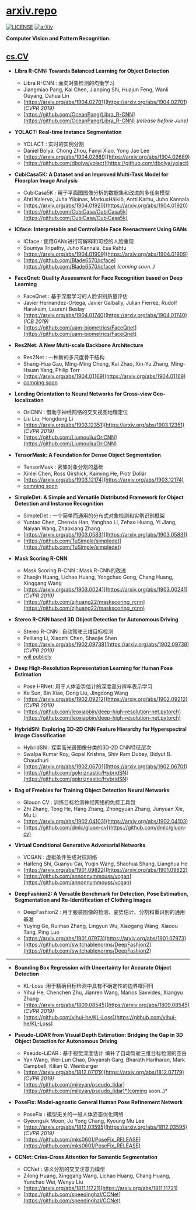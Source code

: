 # [arxiv.repo](https://github.com/Mainvooid/arxiv.repo)

[![LICENSE](https://img.shields.io/badge/license-Anti%20996-blue.svg)](https://github.com/996icu/996.ICU/blob/master/LICENSE)
[![arXiv](https://img.shields.io/badge/arXiv-cs.CV-orange.svg)]()

**Computer Vision and Pattern Recognition.**

## [cs.CV](https://arxiv.org/list/cs.CV/recent)

- **Libra R-CNN: Towards Balanced Learning for Object Detection**
   - Libra R-CNN : 面向对象检测的均衡学习
   - Jiangmiao Pang, Kai Chen, Jianping Shi, Huajun Feng, Wanli Ouyang, Dahua Lin
   - [https://arxiv.org/abs/1904.02701](https://arxiv.org/abs/1904.02701) *(CVPR 2019)*
   - [https://github.com/OceanPang/Libra_R-CNN](https://github.com/OceanPang/Libra_R-CNN) *(release before June)*

- **YOLACT: Real-time Instance Segmentation**
   - YOLACT : 实时的实例分割
   - Daniel Bolya, Chong Zhou, Fanyi Xiao, Yong Jae Lee
   - [https://arxiv.org/abs/1904.02689](https://arxiv.org/abs/1904.02689)
   - [https://github.com/dbolya/yolact](https://github.com/dbolya/yolact)

- **CubiCasa5K: A Dataset and an Improved Multi-Task Model for Floorplan Image Analysis**
   - CubiCasa5K : 用于平面图图像分析的数据集和改进的多任务模型
   - Ahti Kalervo, Juha Ylioinas, MarkusHäikiö, Antti Karhu, Juho Kannala
   - [https://arxiv.org/abs/1904.01920](https://arxiv.org/abs/1904.01920)
   - [https://github.com/CubiCasa/CubiCasa5k](https://github.com/CubiCasa/CubiCasa5k)

- **ICface: Interpretable and Controllable Face Reenactment Using GANs**
   - ICface : 使用GANs进行可解释和可控的人脸重现
   - Soumya Tripathy, Juho Kannala, Esa Rahtu
   - [https://arxiv.org/abs/1904.01909](https://arxiv.org/abs/1904.01909)
   - [https://github.com/Blade6570/icface](https://github.com/Blade6570/icface) *(coming soon..)*

- **FaceQnet: Quality Assessment for Face Recognition based on Deep Learning**
   - FaceQnet : 基于深度学习的人脸识别质量评估
   - Javier Hernandez-Ortega, Javier Galbally, Julian Fierrez, Rudolf Haraksim, Laurent Beslay
   - [https://arxiv.org/abs/1904.01740](https://arxiv.org/abs/1904.01740) *(ICB 2019)*
   - [https://github.com/uam-biometrics/FaceQnet](https://github.com/uam-biometrics/FaceQnet)

- **Res2Net: A New Multi-scale Backbone Architecture**
   - Res2Net : 一种新的多尺度骨干结构
   - Shang-Hua Gao, Ming-Ming Cheng, Kai Zhao, Xin-Yu Zhang, Ming-Hsuan Yang, Philip Torr
   - [https://arxiv.org/abs/1904.01169](https://arxiv.org/abs/1904.01169)
   - [comning soon]()

- **Lending Orientation to Neural Networks for Cross-view Geo-localization**
   - OriCNN : 借助于神经网络的交叉视图地理定位
   - Liu Liu, Hongdong Li
   - [https://arxiv.org/abs/1903.12351](https://arxiv.org/abs/1903.12351) *(CVPR 2019)*
   - [https://github.com/Liumouliu/OriCNN](https://github.com/Liumouliu/OriCNN)

- **TensorMask: A Foundation for Dense Object Segmentation**
   - TensorMask : 密集对象分割的基础
   - Xinlei Chen, Ross Girshick, Kaiming He, Piotr Dollár
   - [https://arxiv.org/abs/1903.12174](https://arxiv.org/abs/1903.12174)
   - [comning soon]()

- **SimpleDet: A Simple and Versatile Distributed Framework for Object Detection and Instance Recognition**
   - SimpleDet : 一个简单而通用的分布式对象检测和实例识别框架
   - Yuntao Chen, Chenxia Han, Yanghao Li, Zehao Huang, Yi Jiang, Naiyan Wang, Zhaoxiang Zhang
   - [https://arxiv.org/abs/1903.05831](https://arxiv.org/abs/1903.05831)
   - [https://github.com/TuSimple/simpledet](https://github.com/TuSimple/simpledet)

- **Mask Scoring R-CNN**
   - Mask Scoring R-CNN : Mask R-CNN的改进
   - Zhaojin Huang, Lichao Huang, Yongchao Gong, Chang Huang, Xinggang Wang
   - [https://arxiv.org/abs/1903.00241](https://arxiv.org/abs/1903.00241) *(CVPR 2019)*
   - [https://github.com/zjhuang22/maskscoring_rcnn](https://github.com/zjhuang22/maskscoring_rcnn)

- **Stereo R-CNN based 3D Object Detection for Autonomous Driving**
   - Stereo R-CNN : 自动驾驶三维目标检测
   - Peiliang Li, Xiaozhi Chen, Shaojie Shen
   - [https://arxiv.org/abs/1902.09738](https://arxiv.org/abs/1902.09738) *(CVPR 2019)*
   - [will publicly]()

- **Deep High-Resolution Representation Learning for Human Pose Estimation**
   - Pose HRNet: 用于人体姿势估计的深度高分辨率表示学习
   - Ke Sun, Bin Xiao, Dong Liu, Jingdong Wang
   - [https://arxiv.org/abs/1902.09212](https://arxiv.org/abs/1902.09212) *(CVPR 2019)*
   - [https://github.com/leoxiaobin/deep-high-resolution-net.pytorch](https://github.com/leoxiaobin/deep-high-resolution-net.pytorch)

- **HybridSN: Exploring 3D-2D CNN Feature Hierarchy for Hyperspectral Image Classification**
   - HybridSN : 探索高光谱图像分类的3D-2D CNN特征层次
   - Swalpa Kumar Roy, Gopal Krishna, Shiv Ram Dubey, Bidyut B. Chaudhuri
   - [https://arxiv.org/abs/1902.06701](https://arxiv.org/abs/1902.06701)
   - [https://github.com/gokriznastic/HybridSN](https://github.com/gokriznastic/HybridSN)

- **Bag of Freebies for Training Object Detection Neural Networks**
   - Glouon CV : 训练目标检测神经网络的免费工具包
   - Zhi Zhang, Tong He, Hang Zhang, Zhongyuan Zhang, Junyuan Xie, Mu Li
   - [https://arxiv.org/abs/1902.04103](https://arxiv.org/abs/1902.04103)
   - [https://github.com/dmlc/gluon-cv](https://github.com/dmlc/gluon-cv)

- **Virtual Conditional Generative Adversarial Networks**
   - VCGAN : 虚拟条件生成对抗网络
   - Haifeng Shi, Guanyu Cai, Yuqin Wang, Shaohua Shang, Lianghua He
   - [https://arxiv.org/abs/1901.09822](https://arxiv.org/abs/1901.09822)
   - [https://github.com/annonnymmouss/vcgan](https://github.com/annonnymmouss/vcgan)

- **DeepFashion2: A Versatile Benchmark for Detection, Pose Estimation, Segmentation and Re-Identification of Clothing Images**
   - DeepFashion2 : 用于服装图像的检测、姿势估计、分割和重识别的通用基准
   - Yuying Ge, Ruimao Zhang, Lingyun Wu, Xiaogang Wang, Xiaoou Tang, Ping Luo
   - [https://arxiv.org/abs/1901.07973](https://arxiv.org/abs/1901.07973)
   - [https://github.com/switchablenorms/DeepFashion2](https://github.com/switchablenorms/DeepFashion2)

---

- **Bounding Box Regression with Uncertainty for Accurate Object Detection**
   - KL-Loss :用于精确目标检测中具有不确定性的边界框回归
   - Yihui He, Chenchen Zhu, Jianren Wang, Marios Savvides, Xiangyu Zhang
   - [https://arxiv.org/abs/1809.08545](https://arxiv.org/abs/1809.08545) *(CVPR 2019)*
   - [https://github.com/yihui-he/KL-Loss](https://github.com/yihui-he/KL-Loss)

- **Pseudo-LiDAR from Visual Depth Estimation: Bridging the Gap in 3D Object Detection for Autonomous Driving**
   - Pseudo-LiDAR : 基于视觉深度估计 填补了自动驾驶三维目标检测的空白
   - Yan Wang, Wei-Lun Chao, Divyansh Garg, Bharath Hariharan, Mark Campbell, Kilian Q. Weinberger
   - [https://arxiv.org/abs/1812.07179](https://arxiv.org/abs/1812.07179) *(CVPR 2019)*
   - [https://github.com/mileyan/pseudo_lidar](https://github.com/mileyan/pseudo_lidar)*(coming soon..)*

- **PoseFix: Model-agnostic General Human Pose Refinement Network**
   - PoseFix : 模型无关的一般人体姿态优化网络
   - Gyeongsik Moon, Ju Yong Chang, Kyoung Mu Lee
   - [https://arxiv.org/abs/1812.03595](https://arxiv.org/abs/1812.03595) *(CVPR 2019)*
   - [https://github.com/mks0601/PoseFix_RELEASE](https://github.com/mks0601/PoseFix_RELEASE)

- **CCNet: Criss-Cross Attention for Semantic Segmentation**
   - CCNet : 语义分割的交叉注意力模型
   - Zilong Huang, Xinggang Wang, Lichao Huang, Chang Huang, Yunchao Wei, Wenyu Liu
   - [https://arxiv.org/abs/1811.11721](https://arxiv.org/abs/1811.11721)
   - [https://github.com/speedinghzl/CCNet](https://github.com/speedinghzl/CCNet)